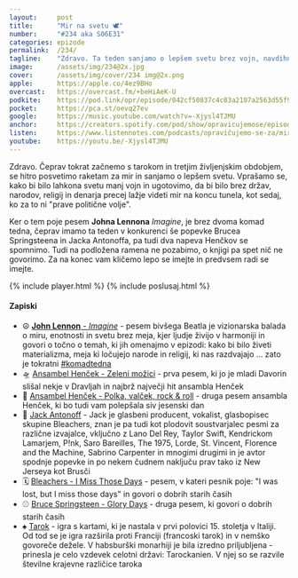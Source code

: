 ```yaml
---
layout: 	post
title:  	"Mir na svetu 🕊️"
number: 	"#234 aka S06E31"
categories:	epizode
permalink:	/234/
tagline: 	"Zdravo. Ta teden sanjamo o lepšem svetu brez vojn, navdihnjeni z Lennonovo “Imagine” in drugimi pesmimi, medtem ko se spet izognemo pogovoru o knjigi."
image:		/assets/img/234@2x.jpg
cover:		/assets/img/cover/234 img@2x.png
apple:		https://apple.co/4ez9BHo
overcast:	https://overcast.fm/+beHiAeK-U
podkite:	https://pod.link/opr/episode/042cf50837c4c03a2107a2563d55f9cc
pocket:		https://pca.st/oevq27ev
google:		https://music.youtube.com/watch?v=-Xjysl4TJMU
anchor:		https://creators.spotify.com/pod/show/opravicujemose/episodes/Mir-na-svetu-e2r48ae
listen:		https://www.listennotes.com/podcasts/opravičujemo-se-za/mir-na-svetu-N5zJCDn3EdR/embed/
youtube:	https://youtu.be/-Xjysl4TJMU
---
```


Zdravo. Čeprav tokrat začnemo s tarokom in tretjim življenjskim obdobjem, se hitro posvetimo raketam za mir in sanjamo o lepšem svetu. Vprašamo se, kako bi bilo lahkona svetu manj vojn in ugotovimo, da bi bilo brez držav, narodov, religij in denarja precej lažje videti mir na koncu tunela, kot sedaj, ko za to ni "prave politične volje". 

Ker o tem poje pesem **Johna Lennona** *Imagine*, je brez dvoma komad tedna, čeprav imamo ta teden v konkurenci še popevke Brucea Springsteena in Jacka Antonoffa, pa tudi dva napeva Henčkov se spomnimo. Tudi na podložena ramena ne pozabimo, o knjigi pa spet nič ne govorimo. Za na konec vam kličemo lepo se imejte in predvsem radi se imejte. 

{% include player.html %}
{% include poslusaj.html %}

<!--break-->

#### Zapiski

- ☮️ [**John Lennon** - _Imagine_](https://en.wikipedia.org/wiki/Imagine_(song)) - pesem bivšega Beatla je vizionarska balada o miru, enotnosti in svetu brez meja, kjer ljudje živijo v harmoniji in govori o točno o temah, ki jih omenajmo v epizodi: kako bi bilo živeti materializma, meja ki ločujejo narode in religij, ki nas razdvajajo ... zato je tokratni [#komadtedna](https://x.com/search?q=%23komadtedna&src=typed_query&f=live) 
- 🛸 [Ansambel Henček - Zeleni možici](https://www.youtube.com/watch?v=aXApaiQbWgY) - prva pesem, ki jo je mladi Davorin slišal nekje v Dravljah in najbrž največji hit ansambla Henček 
- 🎸 [Ansambel Henček - Polka, valček, rock & roll](https://www.youtube.com/watch?v=1vxMKJdmxVM) - druga pesem ansambla Henček, ki bo tudi vam polepšala siv jesenski dan 
- 🥁 [Jack Antonoff](https://en.wikipedia.org/wiki/Jack_Antonoff) - Jack je glasbeni producent, vokalist, glasbopisec skupine Bleachers, znan je pa tudi kot plodovit soustvarjalec pesmi za različne izvajalce, vključno z Lano Del Rey, Taylor Swift, Kendrickom Lamarjem, P!nk, Saro Bareilles, The 1975, Lorde, St. Vincent, Florence and the Machine, Sabrino Carpenter in mnogimi drugimi in je avtor spodnje popevke in po nekem čudnem naključu prav tako iz New Jerseya kot Brusči 
- 🗓️ [Bleachers - I Miss Those Days](https://www.youtube.com/watch?v=qQy12GH1Fl4) - pesem, v kateri pesnik poje: "I was lost, but I miss those days" in govori o dobrih starih časih 
- ⚾️ [Bruce Springsteen - Glory Days](https://www.youtube.com/watch?v=6vQpW9XRiyM) - druga pesem, ki govori o dobrih starih časih 
- ♠️ [Tarok](https://sl.wikipedia.org/wiki/Tarok) - igra s kartami, ki je nastala v prvi polovici 15. stoletja v Italiji. Od tod se je igra razširila proti Franciji (francoski tarok) in v nemško govoreče dežele. V habsburški monarhiji je bila izredno priljubljena - prinesla je celo vzdevek celotni državi: Tarockanien. V njej so se razvile številne krajevne različice taroka 